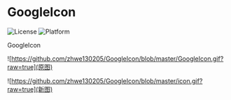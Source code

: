 # GoogleIcon

![License](https://img.shields.io/badge/license-MIT-blue.svg)
![Platform](https://img.shields.io/badge/platform-iOS-red.svg)

GoogleIcon

![https://github.com/zhwe130205/GoogleIcon/blob/master/GoogleIcon.gif?raw=true](原图)

![https://github.com/zhwe130205/GoogleIcon/blob/master/icon.gif?raw=true](新图)